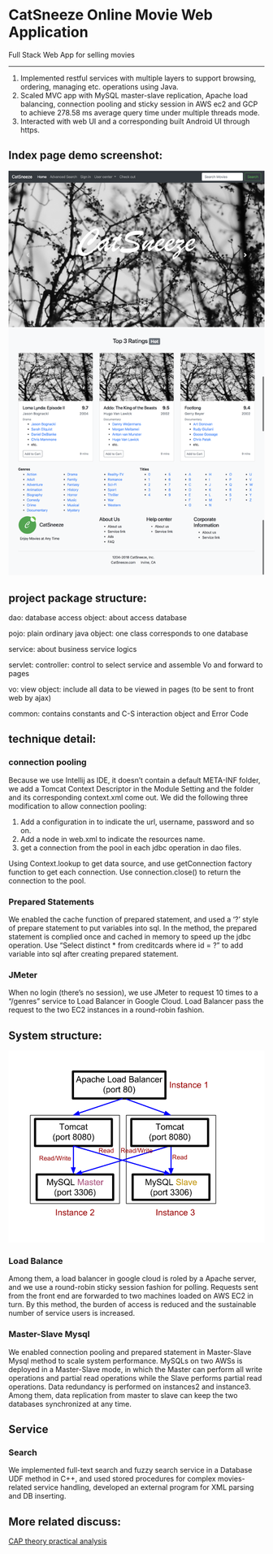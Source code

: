 # CatSneeze Online Movie Web Application
Full Stack Web App for selling movies
__________________________________________________________________________
1. Implemented restful services with multiple layers to support browsing, ordering, managing etc. operations using Java.
2. Scaled MVC app with MySQL master-slave replication, Apache load balancing, connection pooling and sticky session in AWS ec2 and GCP to achieve 278.58 ms average query time under multiple threads mode.
3. Interacted with web UI and a corresponding built Android UI through https.

## Index page demo screenshot:
<img src="/resources/CatSneeze.png"  alt="main page">

## project package structure:

dao: database access object: about access database

pojo: plain ordinary java object: one class corresponds to one database

service: about business service logics

servlet: controller: control to select service and assemble Vo and forward to pages

vo: view object: include all data to be viewed in pages (to be sent to front web by ajax)

common: contains constants and C-S interaction object and Error Code

## technique detail:
### connection pooling<br>
Because we use Intellij as IDE, it doesn’t contain a default META-INF folder, we add a Tomcat Context Descriptor in the Module Setting and the folder and its corresponding context.xml come out. We did the following three modification to allow connection pooling:
1)	Add a <Resource> configuration in <Context> to indicate the url, username, password and so on.
2)	Add a <resource-ref> node in web.xml to indicate the resources name.
3)	get a connection from the pool in each jdbc operation in dao files.

Using Context.lookup to get data source, and use getConnection factory function to get each connection. Use connection.close() to return the connection to the pool.


### Prepared Statements<br>
We enabled the cache function of prepared statement, and used a ‘?’ style of prepare statement to put variables into sql. In the method, the prepared statement is complied once and cached in memory to speed up the jdbc operation.
Use “Select distinct * from creditcards where id = ?” to add variable into sql after creating prepared statement.

### JMeter<br>
When no login (there’s no session), we use JMeter to request 10 times to a “/genres” service to Load Balancer in Google Cloud.
Load Balancer pass the request to the two EC2 instances in a round-robin fashion.

## System structure:
<img src="/resources/structure.png"  alt="structure">

### Load Balance<br>
Among them, a load balancer in google cloud is roled by a Apache server, and we use a round-robin sticky session fashion for polling. Requests sent from the front end are forwarded to two machines loaded on AWS EC2 in turn. By this method, the burden of access is reduced and the sustainable number of service users is increased.

### Master-Slave Mysql<br>
We enabled connection pooling and prepared statement in Master-Slave Mysql method to scale system performance.
MySQLs on two AWSs is deployed in a Master-Slave mode, in which the Master can perform all write operations and partial read operations while the Slave performs partial read operations. Data redundancy is performed on instances2 and instance3. Among them, data replication from master to slave can keep the two databases synchronized at any time.

## Service
### Search<br>
We implemented full-text search and fuzzy search service in a Database UDF method in C++, and used stored procedures for complex movies-related service handling, developed an external program for XML parsing and DB inserting.

## More related discuss:<br>
[CAP theory practical analysis](https://alleninwood.github.io/2018/04/19/CAP-theory-practical-analysis/#more)
